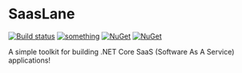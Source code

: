 # SaasLane

[![Build status](https://ci.appveyor.com/api/projects/status/e6fsyn9cuia7rd9o?svg=true)](https://ci.appveyor.com/project/neekgreen/saaslane)
[![something](https://img.shields.io/badge/.netstandard-2.0-blue.svg)](https://img.shields.io/badge/.netstandard-1.3-blue.svg)
[![NuGet](https://img.shields.io/nuget/v/saaslane.svg)](https://www.nuget.org/packages/saaslane) 
[![NuGet](https://img.shields.io/nuget/dt/saaslane.svg)](https://www.nuget.org/packages/saaslane) 

A simple toolkit for building .NET Core SaaS (Software As A Service) applications!